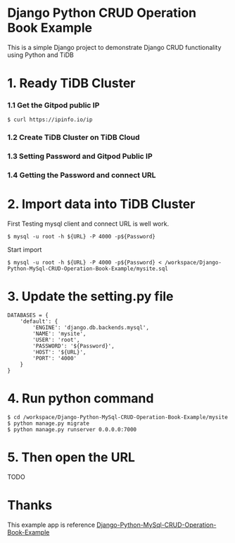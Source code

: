 # Django Python CRUD Operation Book Example
This is a simple Django project to demonstrate Django CRUD functionality using Python and TiDB

# 1. Ready TiDB Cluster
### 1.1 Get the Gitpod public IP
```
$ curl https://ipinfo.io/ip 
```
### 1.2 Create TiDB Cluster on TiDB Cloud 

### 1.3 Setting Password and Gitpod Public IP 

### 1.4 Getting the Password and connect URL

# 2. Import data into TiDB Cluster
First Testing mysql client and connect URL is well work.
```
$ mysql -u root -h ${URL} -P 4000 -p${Password}
```
Start import 
```
$ mysql -u root -h ${URL} -P 4000 -p${Password} < /workspace/Django-Python-MySql-CRUD-Operation-Book-Example/mysite.sql
```

# 3. Update the setting.py file
```
DATABASES = {
    'default': {
        'ENGINE': 'django.db.backends.mysql',
        'NAME': 'mysite',
        'USER': 'root',
        'PASSWORD': '${Password}',
        'HOST': '${URL}',
        'PORT': '4000'
    }
}
```

# 4. Run python command
```
$ cd /workspace/Django-Python-MySql-CRUD-Operation-Book-Example/mysite 
$ python manage.py migrate
$ python manage.py runserver 0.0.0.0:7000
```

# 5. Then open the URL
TODO

# Thanks 
This example app is reference [Django-Python-MySql-CRUD-Operation-Book-Example](https://github.com/pdjani91/Django-Python-MySql-CRUD-Operation-Book-Example)
